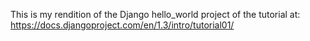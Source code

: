 This is my rendition of the Django hello_world project of the tutorial at: https://docs.djangoproject.com/en/1.3/intro/tutorial01/